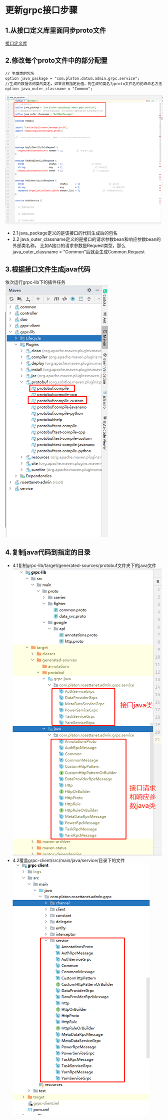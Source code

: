 # 更新grpc接口步骤

## 1.从接口定义库里面同步proto文件
[接口定义库](http://192.168.9.66/RosettaFlow/armada-common)
## 2.修改每个proto文件中的部分配置
```
// 生成类的包名
option java_package = "com.platon.datum.admin.grpc.service";
//生成的数据访问类的类名，如果没有指定此值，则生成的类名为proto文件名的驼峰命名方法
option java_outer_classname = "Common";
```
![proto](./proto.jpg)
+ 2.1 java_package定义的是该接口的代码生成后的包名
+ 2.2 java_outer_classname定义的是接口的请求参数bean和响应参数bean的外部类名称，
比如A接口的请求参数是Request类型，那么java_outer_classname = "Common"后就会生成Common.Request

## 3.根据接口文件生成java代码
依次运行grpc-lib下的插件任务
![插件任务](./任务插件截图.jpg)
## 4.复制java代码到指定的目录
+ 4.1复制grpc-lib/target/generated-sources/protobuf文件夹下的java文件
![java文件](./protobuf.jpg)
+ 4.2覆盖grpc-client/src/main/java/service/目录下的文件
![service](./service.jpg)